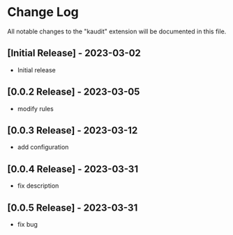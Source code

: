 # Change Log

All notable changes to the "kaudit" extension will be documented in this file.

## [Initial Release] - 2023-03-02

* Initial release

## [0.0.2 Release] - 2023-03-05

* modify rules

## [0.0.3 Release] - 2023-03-12

* add configuration

## [0.0.4 Release] - 2023-03-31

* fix description

## [0.0.5 Release] - 2023-03-31

* fix bug
